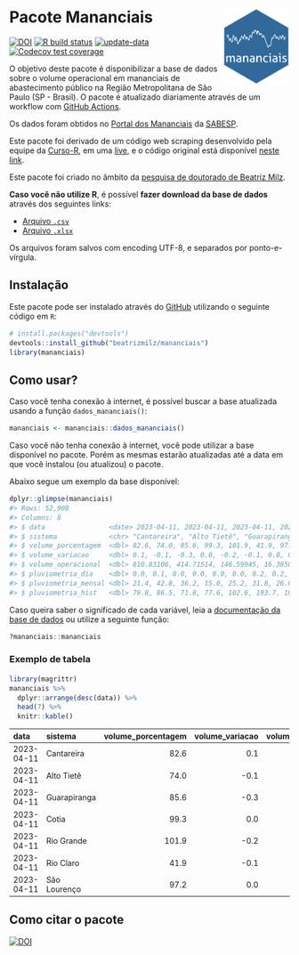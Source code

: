 
<!-- README.md is generated from README.Rmd. Please edit that file -->

# Pacote Mananciais <img src="man/figures/hexlogo.png" align="right" width = "120px"/>

<!-- badges: start -->

[![DOI](https://zenodo.org/badge/DOI/10.5281/zenodo.4733056.svg)](https://doi.org/10.5281/zenodo.4733056)
[![R build
status](https://github.com/beatrizmilz/mananciais/workflows/R-CMD-check/badge.svg)](https://github.com/beatrizmilz/mananciais/actions)
[![update-data](https://github.com/beatrizmilz/mananciais/actions/workflows/2-update_data.yaml/badge.svg)](https://github.com/beatrizmilz/mananciais/actions/workflows/2-update_data.yaml)
[![Codecov test
coverage](https://codecov.io/gh/beatrizmilz/mananciais/branch/master/graph/badge.svg)](https://codecov.io/gh/beatrizmilz/mananciais?branch=master)
<!-- badges: end -->

O objetivo deste pacote é disponibilizar a base de dados sobre o volume
operacional em mananciais de abastecimento público na Região
Metropolitana de São Paulo (SP - Brasil). O pacote é atualizado
diariamente através de um workflow com [GitHub
Actions](https://github.com/beatrizmilz/mananciais/actions).

Os dados foram obtidos no [Portal dos
Mananciais](http://mananciais.sabesp.com.br/Situacao) da
[SABESP](http://site.sabesp.com.br/site/Default.aspx).

Este pacote foi derivado de um código web scraping desenvolvido pela
equipe da [Curso-R](https://www.curso-r.com/), em uma
[live](https://youtu.be/jvZIxrMmOcQ), e o código original está
disponível [neste
link](https://github.com/curso-r/lives/blob/master/drafts/20200730_scraper_sabesp.R).

Este pacote foi criado no âmbito da [pesquisa de doutorado de Beatriz
Milz](https://beatrizmilz.github.io/tese/).

**Caso você não utilize R**, é possível **fazer download da base de
dados** através dos seguintes links:

- [Arquivo
  `.csv`](https://github.com/beatrizmilz/mananciais/raw/master/inst/extdata/mananciais.csv)
- [Arquivo
  `.xlsx`](https://github.com/beatrizmilz/mananciais/blob/master/inst/extdata/mananciais.xlsx?raw=true)

Os arquivos foram salvos com encoding UTF-8, e separados por
ponto-e-vírgula.

## Instalação

Este pacote pode ser instalado através do [GitHub](https://github.com/)
utilizando o seguinte código em `R`:

``` r
# install.packages("devtools")
devtools::install_github("beatrizmilz/mananciais")
library(mananciais)
```

## Como usar?

Caso você tenha conexão à internet, é possível buscar a base atualizada
usando a função `dados_mananciais()`:

``` r
mananciais <- mananciais::dados_mananciais() 
```

Caso você não tenha conexão à internet, você pode utilizar a base
disponível no pacote. Porém as mesmas estarão atualizadas até a data em
que você instalou (ou atualizou) o pacote.

Abaixo segue um exemplo da base disponível:

``` r
dplyr::glimpse(mananciais)
#> Rows: 52,908
#> Columns: 8
#> $ data                <date> 2023-04-11, 2023-04-11, 2023-04-11, 2023-04-11, 2…
#> $ sistema             <chr> "Cantareira", "Alto Tietê", "Guarapiranga", "Cotia…
#> $ volume_porcentagem  <dbl> 82.6, 74.0, 85.6, 99.3, 101.9, 41.9, 97.2, 82.5, 7…
#> $ volume_variacao     <dbl> 0.1, -0.1, -0.3, 0.0, -0.2, -0.1, 0.0, 0.1, 0.1, 0…
#> $ volume_operacional  <dbl> 810.83106, 414.71514, 146.59945, 16.38506, 114.293…
#> $ pluviometria_dia    <dbl> 0.0, 0.1, 0.0, 0.0, 0.0, 0.0, 0.2, 0.2, 0.1, 0.0, …
#> $ pluviometria_mensal <dbl> 21.4, 42.8, 36.2, 15.0, 25.2, 31.8, 26.6, 21.4, 42…
#> $ pluviometria_hist   <dbl> 79.8, 86.5, 71.8, 77.6, 102.6, 193.7, 109.7, 79.8,…
```

Caso queira saber o significado de cada variável, leia a [documentação
da base de
dados](https://beatrizmilz.github.io/mananciais/reference/mananciais.html)
ou utilize a seguinte função:

``` r
?mananciais::mananciais
```

### Exemplo de tabela

``` r
library(magrittr)
mananciais %>% 
  dplyr::arrange(desc(data)) %>% 
  head(7) %>%
  knitr::kable()
```

| data       | sistema      | volume_porcentagem | volume_variacao | volume_operacional | pluviometria_dia | pluviometria_mensal | pluviometria_hist |
|:-----------|:-------------|-------------------:|----------------:|-------------------:|-----------------:|--------------------:|------------------:|
| 2023-04-11 | Cantareira   |               82.6 |             0.1 |          810.83106 |              0.0 |                21.4 |              79.8 |
| 2023-04-11 | Alto Tietê   |               74.0 |            -0.1 |          414.71514 |              0.1 |                42.8 |              86.5 |
| 2023-04-11 | Guarapiranga |               85.6 |            -0.3 |          146.59945 |              0.0 |                36.2 |              71.8 |
| 2023-04-11 | Cotia        |               99.3 |             0.0 |           16.38506 |              0.0 |                15.0 |              77.6 |
| 2023-04-11 | Rio Grande   |              101.9 |            -0.2 |          114.29317 |              0.0 |                25.2 |             102.6 |
| 2023-04-11 | Rio Claro    |               41.9 |            -0.1 |            5.72971 |              0.0 |                31.8 |             193.7 |
| 2023-04-11 | São Lourenço |               97.2 |             0.0 |           86.34397 |              0.2 |                26.6 |             109.7 |

## Como citar o pacote

[![DOI](https://zenodo.org/badge/DOI/10.5281/zenodo.4733056.svg)](https://doi.org/10.5281/zenodo.4733056)
